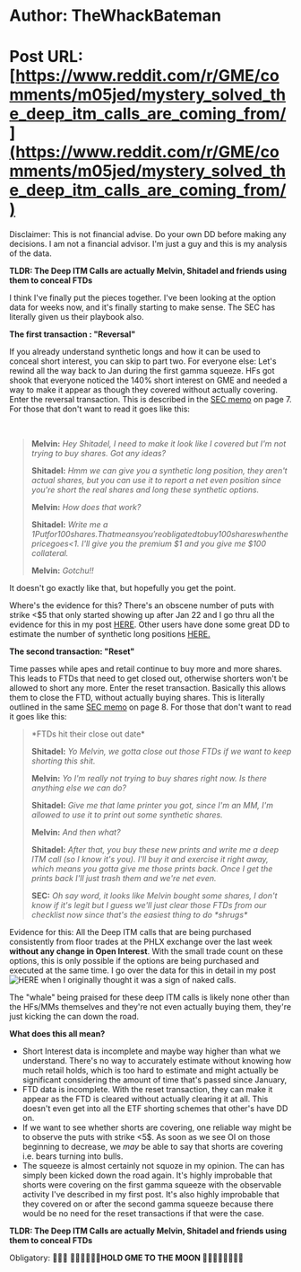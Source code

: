 # Author: TheWhackBateman
# Post URL: [https://www.reddit.com/r/GME/comments/m05jed/mystery_solved_the_deep_itm_calls_are_coming_from/](https://www.reddit.com/r/GME/comments/m05jed/mystery_solved_the_deep_itm_calls_are_coming_from/)


Disclaimer: This is not financial advise. Do your own DD before making any decisions. I am not a financial advisor. I'm just a guy and this is my analysis of the data. 

**TLDR: The Deep ITM Calls are actually Melvin, Shitadel and friends using them to conceal FTDs**

I think I've finally put the pieces together. I've been looking at the option data for weeks now, and it's finally starting to make sense. The SEC has literally given us their playbook also. 

**The first transaction : "Reversal"**

If you already understand synthetic longs and how it can be used to conceal short interest, you can skip to part two. For everyone else: Let's rewind all the way back to Jan during the first gamma  squeeze. HFs got shook that everyone noticed the 140% short interest on GME and needed a way to make it appear as though they covered without actually covering. Enter the reversal transaction. This is described in the [SEC memo](https://www.sec.gov/about/offices/ocie/options-trading-risk-alert.pdf) on page 7. For those that don't want to read it goes like this: 

&#x200B;

>**Melvin:** *Hey Shitadel, I need to make it look like I covered but I'm not trying to buy shares. Got any ideas?*  
>  
>**Shitadel:** *Hmm we can give you a synthetic long position, they aren't actual shares, but you can use it to report a net even position since you're short the real shares and long these synthetic options.*   
>  
>**Melvin:**  *How does that work?*  
>  
>**Shitadel:** *Write me a $1 Put for 100 shares. That means you're obligated to buy 100 shares when the price goes <$1. I'll give you the premium $1 and you give me $100 collateral.*   
>  
>**Melvin:** *Gotchu!!*

It doesn't go exactly like that, but hopefully you get the point. 

Where's the evidence for this? There's an obscene number of puts  with strike <$5 that only started showing up after Jan 22 and I go thru all the evidence for this in my post [HERE](https://www.reddit.com/r/GME/comments/li7tfi/were_gme_shorts_covering_between_jan_22_and_jan_27/). Other users have done some great DD to estimate the number of synthetic long positions [HERE.](https://www.reddit.com/r/GME/comments/lil1c7/a_very_simple_but_very_convincing_reason_that/)

**The second transaction: "Reset"** 

Time passes while apes and retail continue to buy more and more shares. This leads to FTDs that need to get closed out, otherwise shorters won't be allowed to short any more. Enter the reset transaction. Basically this allows them to close the FTD, without actually buying shares. This is literally outlined in the same [SEC memo](https://www.sec.gov/about/offices/ocie/options-trading-risk-alert.pdf) on page 8. For those that don't want to read it goes like this:

 

>\*FTDs hit their close out date\*   
>  
>**Shitadel:** *Yo Melvin, we gotta close out those FTDs if we want to keep shorting this shit.*   
>  
>**Melvin:** *Yo I'm really not trying to buy shares right now. Is there anything else we can do?*   
>  
>**Shitadel:** *Give me that lame printer you got, since I'm an MM, I'm allowed to use it to print out some synthetic shares.*   
>  
>**Melvin:** *And then what?*  
>  
>**Shitadel:** *After that, you buy these new prints and write me a deep ITM call (so I know it's you). I'll buy it and exercise it right away, which means you gotta give me those prints back. Once I get the prints back I'll just trash them and we're net even.*   
>  
>**SEC:** *Oh say word, it looks like Melvin bought some shares, I don't know if it's legit but I guess we'll just clear those FTDs from our checklist now since that's the easiest thing to do \*shrugs\** 

Evidence for this: All the Deep ITM calls that are being purchased consistently from floor trades at the PHLX exchange over the last week **without any change in Open Interest**. With the small trade count on these options, this is only possible if the options are being purchased and executed at the same time. I go over the data for this in detail in my post ![HERE](https://www.reddit.com/r/GME/comments/lyxixi/evidence_of_naked_calls/) when I originally thought it was a sign of naked calls.

The "whale" being praised for these deep ITM calls is likely none other than the HFs/MMs themselves and they're not even actually buying them, they're just kicking the can down the road.  

**What does this all mean?**

* Short Interest data is incomplete and maybe way higher than what we understand. There's no way to accurately estimate without knowing how much retail holds, which is too hard to estimate and might actually be significant considering the amount of time that's passed since January,
* FTD data is incomplete. With the reset transaction, they can make it appear as the FTD is cleared without actually clearing it at all. This doesn't even get into all the ETF shorting schemes that other's have DD on. 
* If we want to see whether shorts are covering, one reliable way might be to observe the puts with strike <5$. As soon as we see OI on those beginning to decrease, we *may* be able to say that shorts are covering i.e. bears turning into bulls. 
* The squeeze is almost certainly not squoze in my opinion. The can has simply been kicked down the road again. It's highly improbable that shorts were covering on the first gamma squeeze with the observable activity I've described in my first post. It's also highly improbable that they covered on or after the second gamma squeeze because there would be no need for the reset transactions if that were the case. 

**TLDR: The Deep ITM Calls are actually Melvin, Shitadel and friends using them to conceal FTDs**

Obligatory:   **🙌💎🙌** **🚀🚀🚀🚀🚀🌚HOLD GME TO THE MOON 🌚🚀🚀🚀🚀🙌💎🙌**